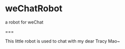 weChatRobot
===========

a robot for weChat


===

This little robot is used to chat with my dear Tracy Mao~
